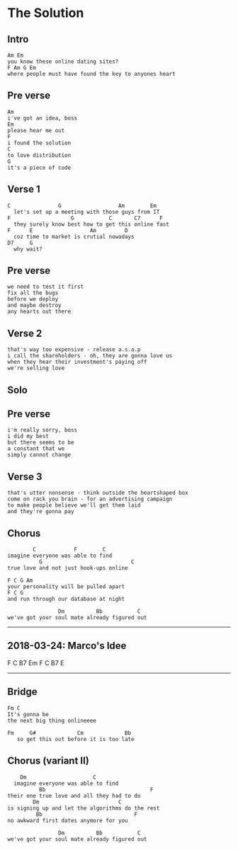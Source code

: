 # The Solution

## Intro
	Am Em
	you know these online dating sites?
	F Am G Em
	where people must have found the key to anyones heart

## Pre verse
	Am
	i've got an idea, boss
	Em
	please hear me out
	F
	i found the solution
	C
	to love distribution
	G
	it's a piece of code

## Verse 1
	C               G                  Am        Em
	  let's set up a meeting with those guys from IT
	F                   G           C       C7      F
	  they surely know best how to get this online fast
	F      E                  Am         D
	  coz time to market is crutial nowadays
	D7     G
	  why wait?

## Pre verse
	we need to test it first
	fix all the bugs
	before we deploy
	and maybe destroy
	any hearts out there

## Verse 2
	that's way too expensive - release a.s.a.p
	i call the shareholders - oh, they are gonna love us
	when they hear their investment's paying off
	we're selling love

## Solo

## Pre verse
	i'm really sorry, boss
	i did my best
	but there seems to be
	a constant that we
	simply cannot change

## Verse 3
	that's utter nonsense - think outside the heartshaped box
	come on rack you brain - for an advertising campaign
	to make people believe we'll get them laid
	and they're gonna pay

## Chorus
	        C            F        C
	imagine everyone was able to find
              G                            C
	true love and not just hook-ups online

	F C G Am
	your personality will be pulled apart
	F C G
	and run through our database at night

	                Dm          Bb           C
	we've got your soul mate already figured out


----


## 2018-03-24: Marco's Idee
F C B7 Em
F C B7 E

----

## Bridge
	Fm C
	It's gonna be
	the next big thing onlineeee

	Fm     G#             Cm             Bb
	   so get this out before it is too late


## Chorus (variant II)

        Dm                     C
	  imagine everyone was able to find
              Bb                                 F
	their one true love and all they had to do
            Dm                         C
	is signing up and let the algorithms do the rest
             Bb                             F
	no awkward first dates anymore for you

	                Dm          Bb           C
	we've got your soul mate already figured out
